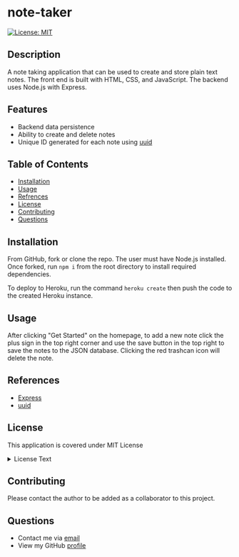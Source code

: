 # note-taker

[![License: MIT](https://img.shields.io/badge/License-MIT-yellow.svg)](https://opensource.org/licenses/MIT)

## Description

A note taking application that can be used to create and store plain text notes. The front end is built with HTML, CSS, and JavaScript. The backend uses Node.js with Express.  

## Features

* Backend data persistence 
* Ability to create and delete notes
* Unique ID generated for each note using [uuid](https://www.npmjs.com/package/uuid)

## Table of Contents

- [Installation](#Installation)
- [Usage](#Usage)
- [Refrences](#Refrences)
- [License](#license)
- [Contributing](#Contributing)
- [Questions](#Questions)

## Installation

From GitHub, fork or clone the repo. The user must have Node.js installed. Once forked, run `npm i` from the root directory to install required dependencies.

To deploy to Heroku, run the command `heroku create` then push the code to the created Heroku instance.

## Usage

After clicking "Get Started" on the homepage, to add a new note click the plus sign in the top right corner and use the save button in the top right to save the notes to the JSON database. Clicking the red trashcan icon will delete the note.

## References

* [Express](https://expressjs.com/)
* [uuid](https://www.npmjs.com/package/uuid)

## License

This application is covered under MIT License

  <details>
    <summary>
      License Text
    </summary> 
 
  Copyright (c) 2022 a-donati
  
  Permission is hereby granted, free of charge, to any person obtaining a copy
  of this software and associated documentation files (the "Software"), to deal
  in the Software without restriction, including without limitation the rights
  to use, copy, modify, merge, publish, distribute, sublicense, and/or sell
  copies of the Software, and to permit persons to whom the Software is
  furnished to do so, subject to the following conditions:
        
  The above copyright notice and this permission notice shall be included in all
  copies or substantial portions of the Software.
        
  THE SOFTWARE IS PROVIDED "AS IS", WITHOUT WARRANTY OF ANY KIND, EXPRESS OR
  IMPLIED, INCLUDING BUT NOT LIMITED TO THE WARRANTIES OF MERCHANTABILITY,
  FITNESS FOR A PARTICULAR PURPOSE AND NONINFRINGEMENT. IN NO EVENT SHALL THE
  AUTHORS OR COPYRIGHT HOLDERS BE LIABLE FOR ANY CLAIM, DAMAGES OR OTHER
  LIABILITY, WHETHER IN AN ACTION OF CONTRACT, TORT OR OTHERWISE, ARISING FROM,
  OUT OF OR IN CONNECTION WITH THE SOFTWARE OR THE USE OR OTHER DEALINGS IN THE
  SOFTWARE.

  </details>


## Contributing

Please contact the author to be added as a collaborator to this project.

## Questions

- Contact me via [email](mailto:angeladonati93@gmail.com)
- View my GitHub [profile](http://www.github.com/a-donati)
